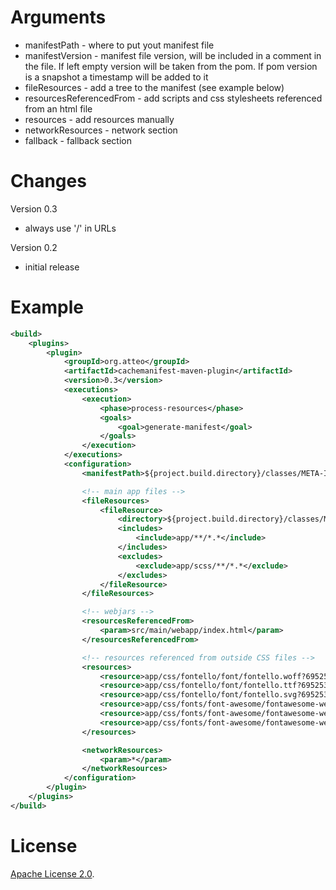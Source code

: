 Arguments
=====

- manifestPath - where to put yout manifest file
- manifestVersion - manifest file version, will be included in a comment in the file. If left empty version will be taken from the pom. If pom version is a snapshot a timestamp
  will be added to it
- fileResources - add a tree to the manifest (see example below)
- resourcesReferencedFrom - add scripts and css stylesheets referenced from an html file
- resources - add resources manually
- networkResources - network section
- fallback - fallback section

Changes
=======

Version 0.3

- always use '/' in URLs

Version 0.2

- initial release


Example
===========

```xml
<build>
    <plugins>
        <plugin>
            <groupId>org.atteo</groupId>
            <artifactId>cachemanifest-maven-plugin</artifactId>
            <version>0.3</version>
            <executions>
                <execution>
                    <phase>process-resources</phase>
                    <goals>
                        <goal>generate-manifest</goal>
                    </goals>
                </execution>
            </executions>
            <configuration>
                <manifestPath>${project.build.directory}/classes/META-INF/resources/webapp/application.cachemanifest</manifestPath>

                <!-- main app files -->
                <fileResources>
                    <fileResource>
                        <directory>${project.build.directory}/classes/META-INF/resources/webapp</directory>
                        <includes>
                            <include>app/**/*.*</include>
                        </includes>
                        <excludes>
                            <exclude>app/scss/**/*.*</exclude>
                        </excludes>
                    </fileResource>
                </fileResources>

                <!-- webjars -->
                <resourcesReferencedFrom>
                    <param>src/main/webapp/index.html</param>
                </resourcesReferencedFrom>

                <!-- resources referenced from outside CSS files -->
                <resources>
                    <resource>app/css/fontello/font/fontello.woff?69525316</resource>
                    <resource>app/css/fontello/font/fontello.ttf?69525316</resource>
                    <resource>app/css/fontello/font/fontello.svg?69525316</resource>
                    <resource>app/css/fonts/font-awesome/fontawesome-webfont.woff?v=4.0.3</resource>
                    <resource>app/css/fonts/font-awesome/fontawesome-webfont.ttf?v=4.0.3</resource>
                    <resource>app/css/fonts/font-awesome/fontawesome-webfont.svg?v=4.0.3</resource>
                </resources>

                <networkResources>
                    <param>*</param>
                </networkResources>
            </configuration>
        </plugin>
    </plugins>
</build>


```

License
===========

[Apache License 2.0](https://www.apache.org/licenses/LICENSE-2.0).
